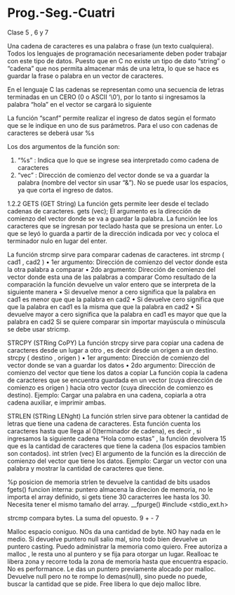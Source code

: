# Prog.-Seg.-Cuatri

Clase 5 , 6 y 7

Una cadena de caracteres es una palabra o frase (un texto cualquiera). Todos los lenguajes de
programación necesariamente deben poder trabajar con este tipo de datos. Puesto que en C
no existe un tipo de dato “string” o “cadena” que nos permita almacenar más de una letra, lo
que se hace es guardar la frase o palabra en un vector de caracteres.

En el lenguaje C las cadenas se representan como una secuencia de letras terminadas en un
CERO (0 o ASCII ‘\0’), por lo tanto si ingresamos la palabra “hola” en el vector se cargará lo
siguiente

La función “scanf” permite realizar el ingreso de datos según el formato que se le indique en
uno de sus parámetros.
Para el uso con cadenas de caracteres se deberá usar %s

Los dos argumentos de la función son:
1. “%s” : Indica que lo que se ingrese sea interpretado como cadena de caracteres
2. “vec” : Dirección de comienzo del vector donde se va a guardar la palabra (nombre del
vector sin usar “&”). No se puede usar los espacios, ya que corta el ingreso de datos.

1.2.2 GETS (GET String)
La función gets permite leer desde el teclado cadenas de caracteres.
gets (vec);
El argumento es la dirección de comienzo del vector donde se va a guardar la palabra.
La función lee los caracteres que se ingresan por teclado hasta que se presiona un enter. Lo
que se leyó lo guarda a partir de la dirección indicada por vec y coloca el terminador nulo en
lugar del enter.

La función strcmp sirve para comparar cadenas de caracteres.
int strcmp ( cad1 , cad2 )
• 1er argumento: Dirección de comienzo del vector donde esta la otra palabra a comparar
• 2do argumento: Dirección de comienzo del vector donde esta una de las palabras a
comparar
Como resultado de la comparación la función devuelve un valor entero que se interpreta de la
siguiente manera
• Si devuelve menor a cero significa que la palabra en cad1 es menor que que la palabra
en cad2
• Si devuelve cero significa que que la palabra en cad1 es la misma que que la palabra en
cad2
• Si devuelve mayor a cero significa que la palabra en cad1 es mayor que que la palabra
en cad2
Si se quiere comparar sin importar mayúscula o minúscula se debe usar stricmp.

STRCPY (STRing CoPY)
La función strcpy sirve para copiar una cadena de caracteres desde un lugar a otro , es decir
desde un origen a un destino.
strcpy ( destino , origen )
• 1er argumento: Dirección de comienzo del vector donde se van a guardar los datos
• 2do argumento: Dirección de comienzo del vector que tiene los datos a copiar
La función copia la cadena de caracteres que se encuentra guardada en un vector (cuya
dirección de comienzo es origen ) hacia otro vector (cuya dirección de comienzo es destino).
Ejemplo: Cargar una palabra en una cadena, copiarla a otra cadena auxiliar, e imprimir ambas.

STRLEN (STRing LENght)
La función strlen sirve para obtener la cantidad de letras que tiene una cadena de caracteres.
Esta función cuenta los caracteres hasta que llega al 0(terminador de cadena), es decir , si
ingresamos la siguiente cadena “Hola como estas” , la función devolvera 15 que es la cantidad
de caracteres que tiene la cadena (los espacios tambien son contados).
int strlen (vec)
El argumento de la función es la dirección de comienzo del vector que tiene los datos.
Ejemplo: Cargar un vector con una palabra y mostrar la cantidad de caracteres que tiene.

%p posicion de memoria
strlen te devuelve la cantidad de bits usados
fgets() funcion interna: puntero almacena la direcion de memoria, no le importa el array definido, si gets tiene 30 caracterres lee hasta los 30. Necesita tener el mismo tamaño del array.
__fpurge() #include <stdio_ext.h>

strcmp compara bytes. La suma del opuesto. 9 + - 7

Malloc espacio coniguo. NOs da una cantidad de byte. NO hay nada en le medio. Si devuelve puntero null salio mal, sino todo bien devuelve un puntero casting. Puedo administrar la memoria como quiero.
Free autoriza a malloc , le resta uno al puntero y se fija para otorgar un lugar.
Realloac te libera zona y recorre toda la zona de memoria hasta que encuentra espacio. No es performance. Le das un puntero previamente alocado por malloc. Devuelve null pero no te rompe lo demas(null), sino puede no puede, buscar la cantidad que se pide.
Free libera lo que dejo malloc libre.  

